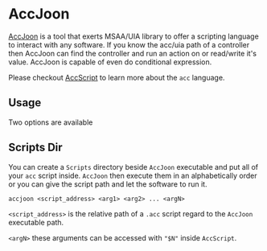 # AccJoon
[AccJoon](https://github.com/bijanbina/AccJoon/tree/main) is a tool that exerts MSAA/UIA library to offer a scripting language to interact with any software. If you know the acc/uia path of a controller then AccJoon can find the controller and run an action on or read/write it's value. AccJoon is capable of even do conditional expression. 

Please checkout [AccScript](https://github.com/bijanbina/AccJoon/blob/main/Docs/AccScript.md) to learn more about the `acc` language.

## Usage

Two options are available

## Scripts Dir
You can create a `Scripts` directory beside `AccJoon` executable and put all of your `acc` script inside. `AccJoon` then execute them in an alphabetically order or you can give the script path and let the software to run it.

```accjoon <script_address> <arg1> <arg2> ... <argN>```

`<script_address>` is the relative path of a `.acc` script regard to the `AccJoon` executable path.

`<argN>` these arguments can be accessed with `"$N"` inside `AccScript`.